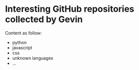 Interesting GitHub repositories collected by Gevin
===============================

Content as follow:

- python
- javascript
- css
- unknown languages
- ...


